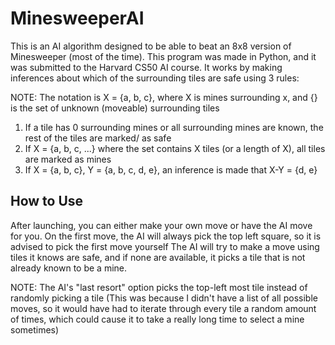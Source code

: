 # MinesweeperAI

This is an AI algorithm designed to be able to beat an 8x8 version of Minesweeper (most of the time). This program was made in Python, and it was submitted to the Harvard CS50 AI course. 
It works by making inferences about which of the surrounding tiles are safe using 3 rules:
   
NOTE: The notation is X = {a, b, c}, where X is mines surrounding x, and {} is the set of unknown (moveable) surrounding tiles

1. If a tile has 0 surrounding mines or all surrounding mines are known, the rest of the tiles are marked/ as safe
2. If X = {a, b, c, ...} where the set contains X tiles (or a length of X), all tiles are marked as mines
3. If X = {a, b, c}, Y = {a, b, c, d, e}, an inference is made that X-Y = {d, e}

## How to Use

After launching, you can either make your own move or have the AI move for you. On the first move, the AI will always pick the top left square, so it is advised to pick the first move yourself
The AI will try to make a move using tiles it knows are safe, and if none are available, it picks a tile that is not already known to be a mine. 

NOTE: The AI's "last resort" option picks the top-left most tile instead of randomly picking a tile (This was because I didn't have a list of all possible moves, so it would have had to iterate through every tile a random amount of times, which could cause it to take a really long time to select a mine sometimes)
